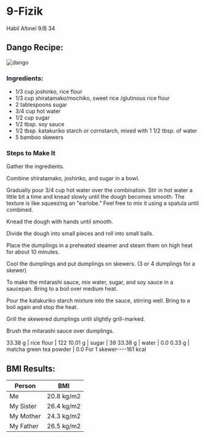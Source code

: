 # 9-Fizik
Habil Altınel 9/B 34
## Dango Recipe:
![dango](https://user-images.githubusercontent.com/62997544/78508088-f05d6200-778c-11ea-8622-9366c841c0bf.jpg)


### Ingredients:
- 1/3 cup joshinko, rice flour
- 1/3 cup shiratamako/mochiko, sweet rice /glutinous rice flour
- 2 tablespoons sugar
- 3/4 cup hot water
- 1/2 cup sugar
- 1/2 tbsp. soy sauce
- 1/2 tbsp. katakuriko starch or cornstarch, mixed with 1 1/2 tbsp. of water
- 5 bamboo skewers

### Steps to Make It
Gather the ingredients.

Combine shiratamako, joshinko, and sugar in a bowl.

Gradually pour 3/4 cup hot water over the combination. Stir in hot water a little bit a time and knead slowly until the dough becomes smooth. The texture is like squeezing an "earlobe." Feel free to mix it using a spatula until combined.

Knead the dough with hands until smooth.

Divide the dough into small pieces and roll into small balls.

Place the dumplings in a preheated steamer and steam them on high heat for about 10 minutes.

Cool the dumplings and put dumplings on skewers. (3 or 4 dumplings for a skewer)

To make the mitarashi sauce, mix water, sugar, and soy sauce in a saucepan. Bring to a boil over medium heat.

Pour the katakuriko starch mixture into the sauce, stirring well. Bring to a boil again and stop the heat.

Grill the skewered dumplings until slightly grill-marked.

Brush the mitarashi sauce over dumplings.


33.38 g | rice flour | 122
10.01 g | sugar | 39
33.38 g | water | 0.0
0.33 g | matcha green tea powder | 0.0
For 1 skewer----161 kcal

## BMI Results:
| Person | BMI |
| --- | --- |
| Me | 20.8 kg/m2 |
| My Sister | 26.4 kg/m2 |
| My Mother | 24.3 kg/m2 |
| My Father | 26.5 kg/m2 |
